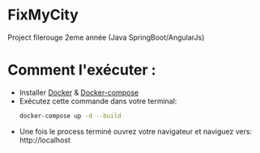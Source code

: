 # FixMyCity

Project filerouge 2eme année (Java SpringBoot/AngularJs)

# Comment l'exécuter :
- Installer [Docker](https://docs.docker.com/engine/install/) & [Docker-compose](https://docs.docker.com/compose/install/)
- Exécutez cette commande dans votre terminal:
  ```sh
  docker-compose up -d --build
  ```
 - Une fois le process terminé ouvrez votre navigateur et naviguez vers: http://localhost
